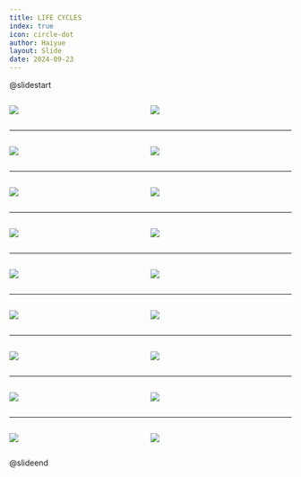 ```yaml
---
title: LIFE CYCLES
index: true
icon: circle-dot
author: Haiyue
layout: Slide
date: 2024-09-23
---
```

 
@slidestart

<div style="display:flex">
<div style="flex:1">

![](/reading/english/Level-U/LIFE%20CYCLES/001.webp)
</div>
<div style="flex:1">

![](/reading/english/Level-U/LIFE%20CYCLES/002.webp)
</div>
</div>

---

<div style="display:flex">
<div style="flex:1">

![](/reading/english/Level-U/LIFE%20CYCLES/003.webp)
</div>
<div style="flex:1">

![](/reading/english/Level-U/LIFE%20CYCLES/004.webp)
</div>
</div>

---

<div style="display:flex">
<div style="flex:1">

![](/reading/english/Level-U/LIFE%20CYCLES/005.webp)
</div>
<div style="flex:1">

![](/reading/english/Level-U/LIFE%20CYCLES/006.webp)
</div>
</div>

---

<div style="display:flex">
<div style="flex:1">

![](/reading/english/Level-U/LIFE%20CYCLES/007.webp)
</div>
<div style="flex:1">

![](/reading/english/Level-U/LIFE%20CYCLES/008.webp)
</div>
</div>

---

<div style="display:flex">
<div style="flex:1">

![](/reading/english/Level-U/LIFE%20CYCLES/009.webp)
</div>
<div style="flex:1">

![](/reading/english/Level-U/LIFE%20CYCLES/010.webp)
</div>
</div>

---

<div style="display:flex">
<div style="flex:1">

![](/reading/english/Level-U/LIFE%20CYCLES/011.webp)
</div>
<div style="flex:1">

![](/reading/english/Level-U/LIFE%20CYCLES/012.webp)
</div>
</div>

---

<div style="display:flex">
<div style="flex:1">

![](/reading/english/Level-U/LIFE%20CYCLES/013.webp)
</div>
<div style="flex:1">

![](/reading/english/Level-U/LIFE%20CYCLES/014.webp)
</div>
</div>

---

<div style="display:flex">
<div style="flex:1">

![](/reading/english/Level-U/LIFE%20CYCLES/015.webp)
</div>
<div style="flex:1">

![](/reading/english/Level-U/LIFE%20CYCLES/016.webp)
</div>
</div>

---

<div style="display:flex">
<div style="flex:1">

![](/reading/english/Level-U/LIFE%20CYCLES/017.webp)
</div>
<div style="flex:1">

![](/reading/english/Level-U/LIFE%20CYCLES/018.webp)
</div>
</div>

@slideend